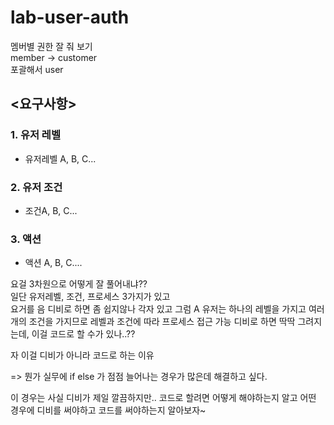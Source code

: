 # lab-user-auth

멤버별 권한 잘 줘 보기  
member -> customer  
포괄해서 user

## <요구사항>

### 1. 유저 레벨
- 유저레벨 A, B, C...

### 2. 유저 조건

- 조건A, B, C...

### 3. 액션

- 액션 A, B, C....

요걸 3차원으로 어떻게 잘 풀어내냐??  
일단 유저레벨, 조건, 프로세스 3가지가 있고  
요거를 음 디비로 하면 좀 쉽지않나 각자 있고
그럼 A 유저는 하나의 레벨을 가지고
여러개의 조건을 가지므로
레벨과 조건에 따라 프로세스 접근 가능
디비로 하면 딱딱 그려지는데, 이걸 코드로 할 수가 있나..??

자 이걸 디비가 아니라 코드로 하는 이유

=> 뭔가 실무에 if else 가 점점 늘어나는 경우가 많은데 해결하고 싶다.

이 경우는 사실 디비가 제일 깔끔하지만.. 코드로 할려면 어떻게 해야하는지 알고 어떤 경우에 디비를 써야하고 코드를 써야하는지 알아보자~